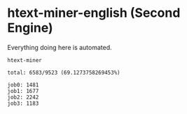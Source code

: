 # htext-miner-english (Second Engine)

Everything doing here is automated.

```
htext-miner

total: 6583/9523 (69.1273758269453%)

job0: 1481
job1: 1677
job2: 2242
job3: 1183
```